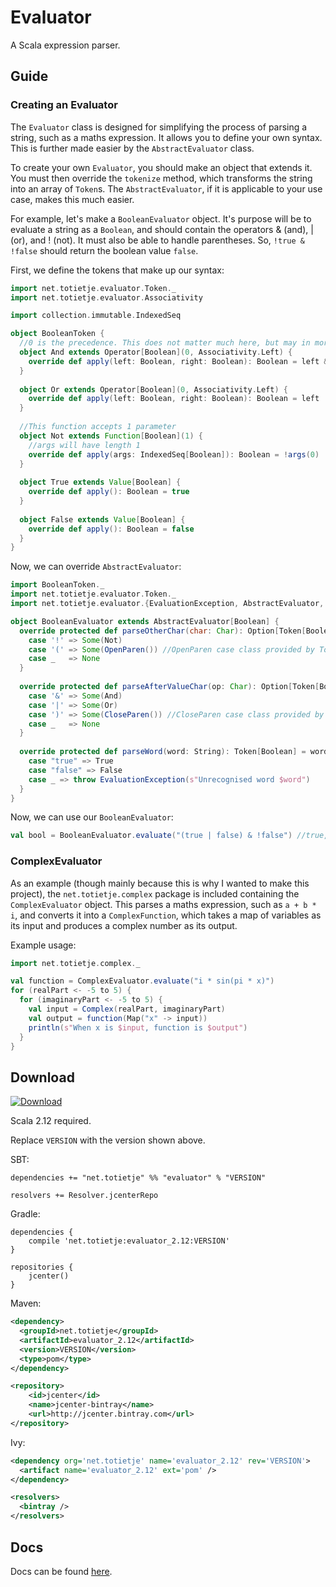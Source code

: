 # Evaluator
A Scala expression parser.

## Guide

### Creating an Evaluator

The `Evaluator` class is designed for simplifying the process of parsing a string, such as a maths expression. It
allows you to define your own syntax. This is further made easier by the `AbstractEvaluator` class.

To create your own `Evaluator`, you should make an object that extends it. You must then override the `tokenize`
method, which transforms the string into an array of `Token`s. The `AbstractEvaluator`, if it is applicable to your
use case, makes this much easier.

For example, let's make a `BooleanEvaluator` object. It's purpose will be to evaluate a string as a `Boolean`, and
should contain the operators & (and), | (or), and ! (not). It must also be able to handle parentheses. So,
`!true & !false` should return the boolean value `false`.

First, we define the tokens that make up our syntax:

```scala
import net.totietje.evaluator.Token._
import net.totietje.evaluator.Associativity

import collection.immutable.IndexedSeq

object BooleanToken {
  //0 is the precedence. This does not matter much here, but may in more complicated examples.
  object And extends Operator[Boolean](0, Associativity.Left) {
    override def apply(left: Boolean, right: Boolean): Boolean = left & right
  }
  
  object Or extends Operator[Boolean](0, Associativity.Left) {
    override def apply(left: Boolean, right: Boolean): Boolean = left | right
  }
  
  //This function accepts 1 parameter
  object Not extends Function[Boolean](1) {
    //args will have length 1 
    override def apply(args: IndexedSeq[Boolean]): Boolean = !args(0)
  }
  
  object True extends Value[Boolean] {
    override def apply(): Boolean = true
  }
  
  object False extends Value[Boolean] {
    override def apply(): Boolean = false
  }
}
```

Now, we can override `AbstractEvaluator`:

```scala
import BooleanToken._
import net.totietje.evaluator.Token._
import net.totietje.evaluator.{EvaluationException, AbstractEvaluator, Token}

object BooleanEvaluator extends AbstractEvaluator[Boolean] {
  override protected def parseOtherChar(char: Char): Option[Token[Boolean]] = char match {
    case '!' => Some(Not)  
    case '(' => Some(OpenParen()) //OpenParen case class provided by Token
    case _   => None
  }
  
  override protected def parseAfterValueChar(op: Char): Option[Token[Boolean]] = op match {
    case '&' => Some(And)
    case '|' => Some(Or)
    case ')' => Some(CloseParen()) //CloseParen case class provided by Token
    case _   => None
  }
  
  override protected def parseWord(word: String): Token[Boolean] = word.toLowerCase match {
    case "true" => True
    case "false" => False
    case _ => throw EvaluationException(s"Unrecognised word $word")
  }
}
```

Now, we can use our `BooleanEvaluator`:

```scala
val bool = BooleanEvaluator.evaluate("(true | false) & !false") //true, as expected
```

### ComplexEvaluator

As an example (though mainly because this is why I wanted to make this project), the `net.totietje.complex` package is
included containing the `ComplexEvaluator` object. This parses a maths expression, such as `a + b * i`, and
converts it into a `ComplexFunction`, which takes a map of variables as its input and produces a complex number
as its output.

Example usage:

```scala
import net.totietje.complex._

val function = ComplexEvaluator.evaluate("i * sin(pi * x)")
for (realPart <- -5 to 5) {
  for (imaginaryPart <- -5 to 5) {
    val input = Complex(realPart, imaginaryPart)
    val output = function(Map("x" -> input))
    println(s"When x is $input, function is $output")
  }
}
```

## Download

[ ![Download](https://api.bintray.com/packages/totietje/maven/evaluator/images/download.svg) ](https://bintray.com/totietje/maven/evaluator/_latestVersion)

Scala 2.12 required.

Replace `VERSION` with the version shown above.

SBT:

```
dependencies += "net.totietje" %% "evaluator" % "VERSION"

resolvers += Resolver.jcenterRepo
```

Gradle:
```
dependencies {
    compile 'net.totietje:evaluator_2.12:VERSION'
}

repositories {
    jcenter()
}
```

Maven:

```xml
<dependency>
  <groupId>net.totietje</groupId>
  <artifactId>evaluator_2.12</artifactId>
  <version>VERSION</version>
  <type>pom</type>
</dependency>

<repository>
    <id>jcenter</id>
    <name>jcenter-bintray</name>
    <url>http://jcenter.bintray.com</url>
</repository>
```

Ivy:

```xml
<dependency org='net.totietje' name='evaluator_2.12' rev='VERSION'>
  <artifact name='evaluator_2.12' ext='pom' />
</dependency>

<resolvers>
  <bintray />
</resolvers>
```

## Docs

Docs can be found [here](https://totietje.github.io/Evaluator/docs/net/totietje/evaluator/index.html).